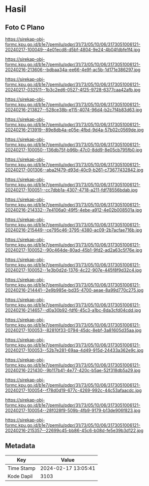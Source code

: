 # Hasil

## Foto C Plano

https://sirekap-obj-formc.kpu.go.id/b1e7/pemilu/pdpr/31/73/05/10/06/3173051006121-20240217-100049--4e01ecd8-d5bf-4804-9e24-4b04fdbfe1f4.jpg

https://sirekap-obj-formc.kpu.go.id/b1e7/pemilu/pdpr/31/73/05/10/06/3173051006121-20240216-213606--bdbaa34a-ee66-4e9f-ac5b-1d171e386297.jpg

https://sirekap-obj-formc.kpu.go.id/b1e7/pemilu/pdpr/31/73/05/10/06/3173051006121-20240217-032511--1b3c2ed6-0527-4f25-9728-6377caa42afb.jpg

https://sirekap-obj-formc.kpu.go.id/b1e7/pemilu/pdpr/31/73/05/10/06/3173051006121-20240216-213827--528ce38b-e115-4074-96d4-b2c7f4b83d63.jpg

https://sirekap-obj-formc.kpu.go.id/b1e7/pemilu/pdpr/31/73/05/10/06/3173051006121-20240216-213919--89e8db4a-e05e-4fbd-9d4a-57b02c0569de.jpg

https://sirekap-obj-formc.kpu.go.id/b1e7/pemilu/pdpr/31/73/05/10/06/3173051006121-20240217-100050--136db75f-b96b-47c0-8dd9-8e05cb795fb0.jpg

https://sirekap-obj-formc.kpu.go.id/b1e7/pemilu/pdpr/31/73/05/10/06/3173051006121-20240217-001306--aba2f479-d93d-40c9-b261-c73677432842.jpg

https://sirekap-obj-formc.kpu.go.id/b1e7/pemilu/pdpr/31/73/05/10/06/3173051006121-20240217-100051--cc7dbb1a-4307-4718-a211-fdf78556bdab.jpg

https://sirekap-obj-formc.kpu.go.id/b1e7/pemilu/pdpr/31/73/05/10/06/3173051006121-20240216-214332--7e4106a0-49f5-4ebe-a912-4e02b008501a.jpg

https://sirekap-obj-formc.kpu.go.id/b1e7/pemilu/pdpr/31/73/05/10/06/3173051006121-20240216-215449--ce795c46-3795-4380-ac09-2b7acfae716b.jpg

https://sirekap-obj-formc.kpu.go.id/b1e7/pemilu/pdpr/31/73/05/10/06/3173051006121-20240217-100052--90c464de-80ad-45b1-9fd2-ad2a63c5f76e.jpg

https://sirekap-obj-formc.kpu.go.id/b1e7/pemilu/pdpr/31/73/05/10/06/3173051006121-20240217-100052--1e3b0d2d-1376-4c22-907e-445f8f9d32c4.jpg

https://sirekap-obj-formc.kpu.go.id/b1e7/pemilu/pdpr/31/73/05/10/06/3173051006121-20240216-214441--2e9b985e-bd35-4700-aeae-8a99d770c275.jpg

https://sirekap-obj-formc.kpu.go.id/b1e7/pemilu/pdpr/31/73/05/10/06/3173051006121-20240216-214657--d0a30b92-fdf6-45c3-a1bc-8da3cfd04cdd.jpg

https://sirekap-obj-formc.kpu.go.id/b1e7/pemilu/pdpr/31/73/05/10/06/3173051006121-20240217-100053--82810f33-0794-45dc-8ebf-3a81605d35aa.jpg

https://sirekap-obj-formc.kpu.go.id/b1e7/pemilu/pdpr/31/73/05/10/06/3173051006121-20240217-100053--52b7e281-69aa-4d49-915d-24433a362e9c.jpg

https://sirekap-obj-formc.kpu.go.id/b1e7/pemilu/pdpr/31/73/05/10/06/3173051006121-20240216-221430--9b117b41-4e77-420c-b5ae-52f318db5a29.jpg

https://sirekap-obj-formc.kpu.go.id/b1e7/pemilu/pdpr/31/73/05/10/06/3173051006121-20240217-100054--f78d0d19-677c-4269-992c-44c53afaacdc.jpg

https://sirekap-obj-formc.kpu.go.id/b1e7/pemilu/pdpr/31/73/05/10/06/3173051006121-20240217-100054--28f028f9-509b-4fb9-9179-b13de906f823.jpg

https://sirekap-obj-formc.kpu.go.id/b1e7/pemilu/pdpr/31/73/05/10/06/3173051006121-20240216-215357--22699c45-bb86-45c6-b08d-fe5e39b3d122.jpg


## Metadata

| Key        | Value               |
| ---------- | ------------------- |
| Time Stamp | 2024-02-17 13:05:41 |
| Kode Dapil | 3103                |



